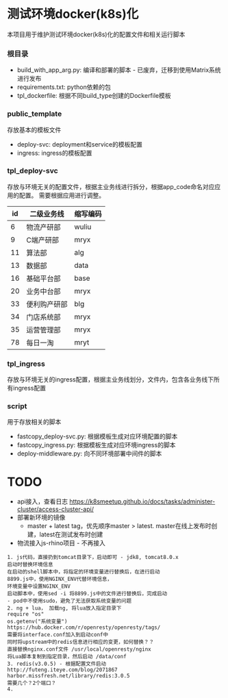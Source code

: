 # 测试环境docker(k8s)化
本项目用于维护测试环境docker(k8s)化的配置文件和相关运行脚本

### 根目录
- build_with_app_arg.py: 编译和部署的脚本 - 已废弃，迁移到使用Matrix系统进行发布
- requirements.txt: python依赖的包
- tpl_dockerfile: 根据不同build_type创建的Dockerfile模板

### public_template
存放基本的模板文件
- deploy-svc: deployment和service的模板配置
- ingress: ingress的模板配置

### tpl_deploy-svc
存放与环境无关的配置文件，根据主业务线进行拆分，根据app_code命名对应应用的配置。
需要根据应用进行调整。

| id | 二级业务线 | 缩写编码 |
| ------ | ------ | ------ |
| 6 | 物流产研部 | wuliu |
| 9 | C端产研部 | mryx |
| 11 | 算法部 | alg |
| 13 | 数据部 | data |
| 16 | 基础平台部 | base |
| 20 | 业务中台部 | mryx |
| 33 | 便利购产研部 | blg |
| 34 | 门店系统部 | mryx |
| 35 | 运营管理部 | mryx |
| 78 | 每日一淘 | mryt |


### tpl_ingress
存放与环境无关的ingress配置，根据主业务线划分，文件内，包含各业务线下所有ingress配置


### script
用于存放相关的脚本
- fastcopy_deploy-svc.py: 根据模板生成对应环境配置的脚本
- fastcopy_ingress.py: 根据模板生成对应环境ingress的脚本
- deploy-middleware.py: 向不同环境部署中间件的脚本

# TODO
- api接入，查看日志
https://k8smeetup.github.io/docs/tasks/administer-cluster/access-cluster-api/
- 部署新环境的镜像
  - master + latest tag，优先顺序master > latest. master在线上发布时创建，latest在测试发布时创建
- 物流接入js-rhino项目 - 不再接入
```
1. js代码，直接扔到tomcat目录下，启动即可 - jdk8, tomcat8.0.x
启动时替换环境信息	
在启动的shell脚本中，将指定的环境变量进行替换后，在进行启动
8899.js中，使用NGINX_ENV代替环境信息，
环境变量中设置NGINX_ENV
启动脚本中，使用sed -i 将8899.js中的文件进行替换后，完成启动
- pod中不使用sudo，避免了无法获取系统变量的问题 
2. ng + lua， 加载ng, 将lua放入指定目录下
require "os"
os.getenv("系统变量")
https://hub.docker.com/r/openresty/openresty/tags/
需要将interface.conf加入到启动conf中
同时将upstream中的redis信息进行相应的变更，如何替换？？
直接替换nginx.conf文件 /usr/local/openresty/nginx
将Lua脚本复制到指定目录，然后启动 /data/conf
3. redis(v3.0.5) - 根据配置文件启动
http://futeng.iteye.com/blog/2071867
harbor.missfresh.net/library/redis:3.0.5
需要几个？2个端口？
4. 
```
